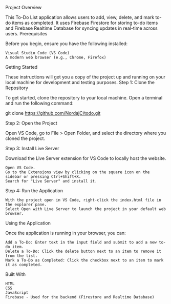 Project Overview

This To-Do List application allows users to add, view, delete, and mark to-do items as completed. It uses Firebase Firestore for storing to-do items and Firebase Realtime Database for syncing updates in real-time across users.
Prerequisites

Before you begin, ensure you have the following installed:

    Visual Studio Code (VS Code)
    A modern web browser (e.g., Chrome, Firefox)

Getting Started

These instructions will get you a copy of the project up and running on your local machine for development and testing purposes.
Step 1: Clone the Repository

To get started, clone the repository to your local machine. Open a terminal and run the following command:

git clone https://github.com/NordajC/todo.git

Step 2: Open the Project

Open VS Code, go to File > Open Folder, and select the directory where you cloned the project.

Step 3: Install Live Server

Download the Live Server extension for VS Code to locally host the website.

    Open VS Code.
    Go to the Extensions view by clicking on the square icon on the sidebar or pressing Ctrl+Shift+X.
    Search for "Live Server" and install it.

Step 4: Run the Application

    With the project open in VS Code, right-click the index.html file in the explorer pane.
    Select Open with Live Server to launch the project in your default web browser.

Using the Application

Once the application is running in your browser, you can:

    Add a To-Do: Enter text in the input field and submit to add a new to-do item.
    Delete a To-Do: Click the delete button next to an item to remove it from the list.
    Mark a To-Do as Completed: Click the checkbox next to an item to mark it as completed.

Built With

    HTML
    CSS
    JavaScript
    Firebase - Used for the backend (Firestore and Realtime Database)
